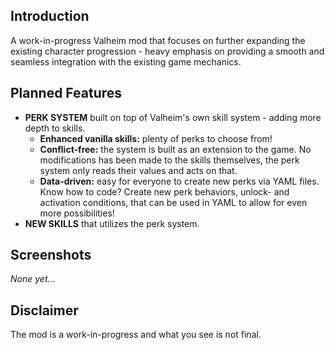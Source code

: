 ## Introduction

A work-in-progress Valheim mod that focuses on further expanding the existing character progression - heavy emphasis on providing a smooth and seamless integration with the existing game mechanics.

## Planned Features

- **PERK SYSTEM** built on top of Valheim's own skill system - adding more depth to skills.
	- **Enhanced vanilla skills:** plenty of perks to choose from!
	- **Conflict-free:** the system is built as an extension to the game. No modifications has been made to the skills themselves, the perk system only reads their values and acts on that.
  - **Data-driven:** easy for everyone to create new perks via YAML files. Know how to code? Create new perk behaviors, unlock- and activation conditions, that can be used in YAML to allow for even more possibilities!
- **NEW SKILLS** that utilizes the perk system.

## Screenshots

*None yet...*

## Disclaimer

The mod is a work-in-progress and what you see is not final.
